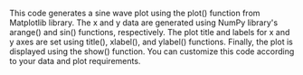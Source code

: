 This code generates a sine wave plot using the plot() function from Matplotlib library. The x and y data are generated using NumPy library's arange() and sin() functions, respectively. The plot title and labels for x and y axes are set using title(), xlabel(), and ylabel() functions. Finally, the plot is displayed using the show() function. You can customize this code according to your data and plot requirements.
